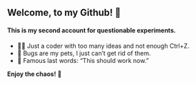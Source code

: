 ## Welcome, to  my Github! 🎉

#### This is my second account for questionable experiments.

- 🤷‍♂️ Just a coder with too many ideas and not enough Ctrl+Z.
- 🐛 Bugs are my pets, I just can’t get rid of them.
- 🎩 Famous last words: “This should work now.”

**Enjoy the chaos!** 🚀
  
